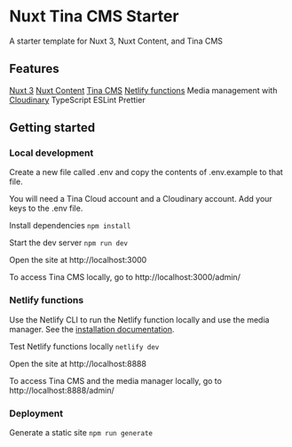 # Nuxt Tina CMS Starter

A starter template for Nuxt 3, Nuxt Content, and Tina CMS

## Features

[Nuxt 3](https://nuxt.com/)
[Nuxt Content](https://content.nuxtjs.org/)
[Tina CMS](https://tina.io/)
[Netlify functions](https://www.netlify.com/products/functions/)
Media management with [Cloudinary](https://cloudinary.com/)
TypeScript
ESLint
Prettier

## Getting started

### Local development

Create a new file called .env and copy the contents of .env.example to that file.

You will need a Tina Cloud account and a Cloudinary account. Add your keys to the .env file.

Install dependencies
`npm install`

Start the dev server
`npm run dev`

Open the site at http://localhost:3000

To access Tina CMS locally, go to http://localhost:3000/admin/

### Netlify functions

Use the Netlify CLI to run the Netlify function locally and use the media manager. See the [installation documentation](https://docs.netlify.com/cli/get-started/#installation).

Test Netlify functions locally
`netlify dev`

Open the site at http://localhost:8888

To access Tina CMS and the media manager locally, go to http://localhost:8888/admin/

### Deployment

Generate a static site
`npm run generate`
